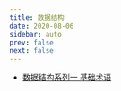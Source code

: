 ```yaml
---
title: 数据结构
date: 2020-08-06
sidebar: auto
prev: false
next: false
---
```


- [数据结构系列一 基础术语](./base)